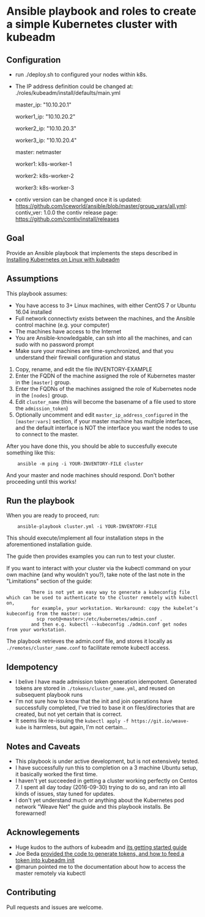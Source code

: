 # Ansible playbook and roles to create a simple Kubernetes cluster with kubeadm
## Configuration
* run ./deploy.sh to configured your nodes within k8s.
* The IP address definition could be changed at: ./roles/kubeadm/install/defaults/main.yml


    master_ip: "10.10.20.1"

    worker1_ip: "10.10.20.2"

    worker2_ip: "10.10.20.3"

    worker3_ip: "10.10.20.4"

    master: netmaster

    worker1: k8s-worker-1

    worker2: k8s-worker-2

    worker3: k8s-worker-3
* contiv version can be changed once it is updated:
https://github.com/iceworld/ansible/blob/master/group_vars/all.yml:
contiv_ver: 1.0.0
the contiv release page: https://github.com/contiv/install/releases

## Goal

Provide an Ansible playbook that implements the steps described in [Installing Kubernetes on Linux with kubeadm](http://kubernetes.io/docs/getting-started-guides/kubeadm/)

## Assumptions

This playbook assumes: 

* You have access to 3+ Linux machines, with either CentOS 7 or Ubuntu 16.04 installed
* Full network connectivty exists between the machines, and the Ansible control machine (e.g. your computer)
* The machines have access to the Internet
* You are Ansible-knowledgable, can ssh into all the machines, and can sudo with no password prompt
* Make sure your machines are time-synchronized, and that you understand their firewall configuration and status


1. Copy, rename, and edit the file INVENTORY-EXAMPLE
2. Enter the FQDN of the machine assigned the role of Kubernetes master in the ```[master]``` group.
3. Enter the FQDNs of the machines assigned the role of Kubernetes node in the ```[nodes]``` group.
4. Edit ```cluster_name``` (this will become the basename of a file used to store the ```admission_token```)
5. Optionally uncomment and edit ```master_ip_address_configured``` in the ```[master:vars]``` section, if your master machine has multiple interfaces, and the default interface is NOT the interface you want the nodes to use to connect to the master.

After you have done this, you should be able to succesfully execute something like this:

```
    ansible -m ping -i YOUR-INVENTORY-FILE cluster
```

And your master and node machines should respond.  Don't bother proceeding until this works!

## Run the playbook

When you are ready to proceed, run:

```
    ansible-playbook cluster.yml -i YOUR-INVENTORY-FILE
```

This should execute/implement all four installation steps in the aforementioned installation guide.

The guide then provides examples you can run to test your cluster.

If you want to interact with your cluster via the kubectl command on your own machine (and why wouldn't you?), take note of the last note in the "Limitations" section of the guide:

```
         There is not yet an easy way to generate a kubeconfig file which can be used to authenticate to the cluster remotely with kubectl on, 
         for example, your workstation. Workaround: copy the kubelet’s kubeconfig from the master: use 
           scp root@<master>:/etc/kubernetes/admin.conf . 
         and then e.g. kubectl --kubeconfig ./admin.conf get nodes from your workstation.
```

The playbook retrieves the admin.conf file, and stores it locally as ```./remotes/cluster_name.conf``` to facilitate remote kubectl access.

## Idempotency

* I belive I have made admission token generation idempotent. Generated tokens are stored in ```./tokens/cluster_name.yml```, and reused on subsequent playbook runs
* I'm not sure how to know that the init and join operations have successfully completed, I've tried to base it on files/directories that are created, but not yet certain that is correct.
* It seems like re-issuing the ```kubectl apply -f https://git.io/weave-kube``` is harmless, but again, I'm not certain...


## Notes and Caveats

* This playbook is under active development, but is not extensively tested.
* I have successfully run this to completion on a 3 machine Ubuntu setup, it basically worked the first time.
* I haven't yet succeeded in getting a cluster working perfectly on Centos 7. I spent all day today (2016-09-30) trying to do so, and ran into all kinds of issues, stay tuned for updates.
* I don't yet understand much or anything about the Kubernetes pod network "Weave Net" the guide and this playbook installs.  Be forewarned!

## Acknowlegements

* Huge kudos to the authors of kubeadm and [its getting started guide](http://kubernetes.io/docs/getting-started-guides/kubeadm/)
* Joe Beda [provided the code to generate tokens, and how to feed a token into kubeadm init](https://github.com/upmc-enterprises/kubeadm-aws/issues/1)
* @marun pointed me to the documentation about how to access the master remotely via kubectl

## Contributing

Pull requests and issues are welcome.












